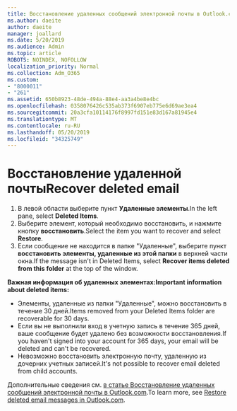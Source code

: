 ```yaml
---
title: Восстановление удаленных сообщений электронной почты в Outlook.com
ms.author: daeite
author: daeite
manager: joallard
ms.date: 5/20/2019
ms.audience: Admin
ms.topic: article
ROBOTS: NOINDEX, NOFOLLOW
localization_priority: Normal
ms.collection: Adm_O365
ms.custom:
- "8000011"
- "261"
ms.assetid: 650b8923-48de-494a-88e4-aa3a4be8e4bc
ms.openlocfilehash: 0358076426c535ab373f6907eb775e6d69ae3ea4
ms.sourcegitcommit: 20a3cfa10114176f8997fd151e83d167a81945e4
ms.translationtype: MT
ms.contentlocale: ru-RU
ms.lasthandoff: 05/20/2019
ms.locfileid: "34325749"
---
```

# <a name="recover-deleted-email"></a><span data-ttu-id="63f42-102">Восстановление удаленной почты</span><span class="sxs-lookup"><span data-stu-id="63f42-102">Recover deleted email</span></span>

1. <span data-ttu-id="63f42-103">В левой области выберите пункт **Удаленные элементы**.</span><span class="sxs-lookup"><span data-stu-id="63f42-103">In the left pane, select **Deleted Items**.</span></span>
2. <span data-ttu-id="63f42-104">Выберите элемент, который необходимо восстановить, и нажмите кнопку **восстановить**.</span><span class="sxs-lookup"><span data-stu-id="63f42-104">Select the item you want to recover and select **Restore**.</span></span>
3. <span data-ttu-id="63f42-105">Если сообщение не находится в папке "Удаленные", выберите пункт **восстановить элементы, удаленные из этой папки** в верхней части окна.</span><span class="sxs-lookup"><span data-stu-id="63f42-105">If the message isn't in Deleted Items, select **Recover items deleted from this folder** at the top of the window.</span></span>

 <span data-ttu-id="63f42-106">**Важная информация об удаленных элементах:**</span><span class="sxs-lookup"><span data-stu-id="63f42-106">**Important information about deleted items:**</span></span>
  
- <span data-ttu-id="63f42-107">Элементы, удаленные из папки "Удаленные", можно восстановить в течение 30 дней.</span><span class="sxs-lookup"><span data-stu-id="63f42-107">Items removed from your Deleted Items folder are recoverable for 30 days.</span></span>
- <span data-ttu-id="63f42-108">Если вы не выполнили вход в учетную запись в течение 365 дней, ваше сообщение будет удалено без возможности восстановления.</span><span class="sxs-lookup"><span data-stu-id="63f42-108">If you haven't signed into your account for 365 days, your email will be deleted and can't be recovered.</span></span>
- <span data-ttu-id="63f42-109">Невозможно восстановить электронную почту, удаленную из дочерних учетных записей.</span><span class="sxs-lookup"><span data-stu-id="63f42-109">It's not possible to recover email deleted from child accounts.</span></span>

<span data-ttu-id="63f42-110">Дополнительные сведения см. [в статье Восстановление удаленных сообщений электронной почты в Outlook.com](https://go.microsoft.com/fwlink/p/?linkid=873117).</span><span class="sxs-lookup"><span data-stu-id="63f42-110">To learn more, see [Restore deleted email messages in Outlook.com](https://go.microsoft.com/fwlink/p/?linkid=873117).</span></span>